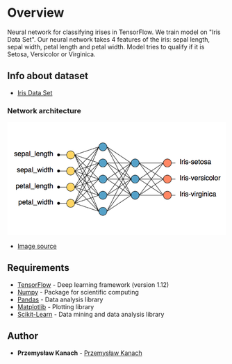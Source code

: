 # Overview

Neural network for classifying irises in TensorFlow. We train model on "Iris Data Set". Our neural network takes 4 features of the iris: sepal length, sepal width, petal length and petal width. Model tries to qualify if it is Setosa, Versicolor or Virginica.

## Info about dataset

* [Iris Data Set](https://archive.ics.uci.edu/ml/datasets/iris)

### Network architecture

![Network architecture](/iris_architecture.png)
* [Image source](https://www.neuraldesigner.com/learning/examples/iris_flowers_classification)

## Requirements

* [TensorFlow](https://www.tensorflow.org) - Deep learning framework (version 1.12)
* [Numpy](http://www.numpy.org) - Package for scientific computing
* [Pandas](https://pandas.pydata.org) - Data analysis library
* [Matplotlib](https://matplotlib.org) - Plotting library
* [Scikit-Learn](https://scikit-learn.org/stable/) - Data mining and data analysis library

## Author

* **Przemysław Kanach** - [Przemysław Kanach](https://github.com/Przemoo16)
